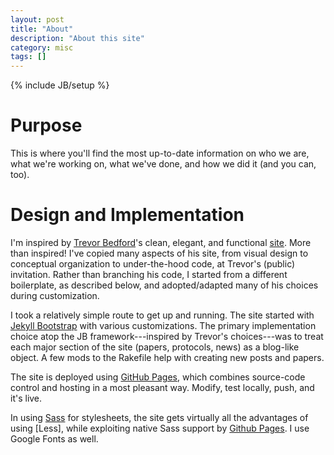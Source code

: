 ```yaml
---
layout: post
title: "About"
description: "About this site"
category: misc
tags: []
---
```

{% include JB/setup %}

# Purpose

This is where you'll find the most up-to-date information on who we are, what we're working on, what we've done, and how we did it (and you can, too).


# Design and Implementation

I'm inspired by [Trevor Bedford]'s clean, elegant, and functional [site][1]. More than inspired! I've copied many aspects of his site, from visual design to conceptual organization to under-the-hood code, at Trevor's (public) invitation. Rather than branching his code, I started from a different boilerplate, as described below, and adopted/adapted many of his choices during customization.

I took a relatively simple route to get up and running. The site started with [Jekyll Bootstrap] with various customizations. The primary implementation choice atop the JB framework---inspired by Trevor's choices---was to treat each major section of the site (papers, protocols, news) as a blog-like object. A few mods to the Rakefile help with creating new posts and papers.

The site is deployed using [GitHub Pages], which combines source-code control and hosting in a most pleasant way. Modify, test locally, push, and it's live.

In using [Sass] for stylesheets, the site gets virtually all the advantages of using [Less], while exploiting native Sass support by [Github Pages]. I use Google Fonts as well.


[Trevor Bedford]: http://bedford.io/team/trevor-bedford/
[1]: http://bedford.io
[Jekyll Bootstrap]: http://jekyllbootstrap.com
[GitHub Pages]: https://pages.github.com/
[Sass]: http://sass-lang.com/

